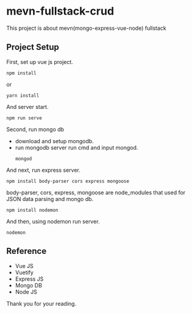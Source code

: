# mevn-fullstack-crud
This project is about mevn(mongo-express-vue-node) fullstack

## Project Setup
First, set up vue js project.
```
npm install
```

or

```
yarn install
```

And server start.
```
npm run serve
```

Second, run mongo db

- download and setup mongodb.
- run mongodb server
  run cmd and input mongod.
  ```
  mongod
  ```


And next, run express server.


```
npm install body-parser cors express mongoose
```

body-parser, cors, express, mongoose are node_modules that used for JSON data parsing and mongo db.

```
npm install nodemon
```

And then, using nodemon run server.

```
nodemon
```

## Reference
* Vue JS
* Vuetify
* Express JS
* Mongo DB
* Node JS

Thank you for your reading.
